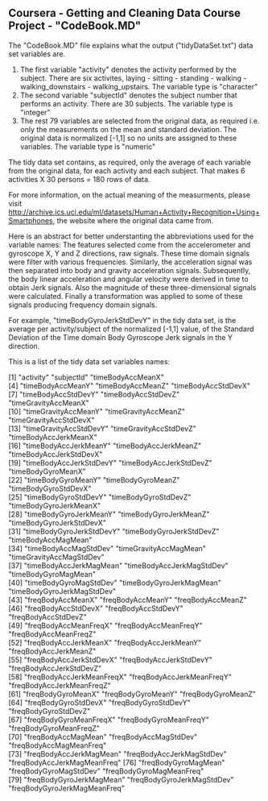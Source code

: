 ##	Coursera - Getting and Cleaning Data Course Project - "CodeBook.MD"

The "CodeBook.MD" file explains what the output ("tidyDataSet.txt") data set variables are.

1.	The first variable "activity" denotes the activity performed by the subject. 
	There are six activites, laying - sitting - standing - walking - walking_downstairs - walking_upstairs.
	The variable type is "character"
2.	The second variable "subjectId" denotes the subject number that performs an activity. There are 30 subjects.
	The variable type is "integer"
3. 	The rest 79 variables are selected from the original data, as required 
	i.e. only the measurements on the mean and standard deviation.
	The original data is normalized [-1,1] so no units are assigned to these variables. 
	The variable type is "numeric"

The tidy data set contains, as required, only the average of each variable from the original data,
for each activity and each subject. That makes 6 activities X 30 persons = 180 rows of data.

For more information, on the actual meaning of the measurments, please visit
http://archive.ics.uci.edu/ml/datasets/Human+Activity+Recognition+Using+Smartphones, 
the website where the original data came from. 

Here is an abstract for better understanting the abbreviations used for the variable names: 
The features selected come from the accelerometer and gyroscope X, Y and Z directions, raw signals.
These time domain signals were filter with various frequencies.
Similarly, the acceleration signal was then separated into body and gravity acceleration signals. 
Subsequently, the body linear acceleration and angular velocity were derived in time to obtain Jerk signals.
Also the magnitude of these three-dimensional signals were calculated. 
Finally a transformation was applied to some of these signals producing frequency domain signals. 

For example, "timeBodyGyroJerkStdDevY" in the tidy data set, is the average per activity/subject
of the normalized [-1,1] value, of the Standard Deviation of the Time domain Body Gyroscope Jerk signals in the Y direction. 
 
This is a list of the tidy data set variables names:
 
 [1] "activity"                    "subjectId"                   "timeBodyAccMeanX"           
 [4] "timeBodyAccMeanY"            "timeBodyAccMeanZ"            "timeBodyAccStdDevX"         
 [7] "timeBodyAccStdDevY"          "timeBodyAccStdDevZ"          "timeGravityAccMeanX"        
[10] "timeGravityAccMeanY"         "timeGravityAccMeanZ"         "timeGravityAccStdDevX"      
[13] "timeGravityAccStdDevY"       "timeGravityAccStdDevZ"       "timeBodyAccJerkMeanX"       
[16] "timeBodyAccJerkMeanY"        "timeBodyAccJerkMeanZ"        "timeBodyAccJerkStdDevX"     
[19] "timeBodyAccJerkStdDevY"      "timeBodyAccJerkStdDevZ"      "timeBodyGyroMeanX"          
[22] "timeBodyGyroMeanY"           "timeBodyGyroMeanZ"           "timeBodyGyroStdDevX"        
[25] "timeBodyGyroStdDevY"         "timeBodyGyroStdDevZ"         "timeBodyGyroJerkMeanX"      
[28] "timeBodyGyroJerkMeanY"       "timeBodyGyroJerkMeanZ"       "timeBodyGyroJerkStdDevX"    
[31] "timeBodyGyroJerkStdDevY"     "timeBodyGyroJerkStdDevZ"     "timeBodyAccMagMean"         
[34] "timeBodyAccMagStdDev"        "timeGravityAccMagMean"       "timeGravityAccMagStdDev"    
[37] "timeBodyAccJerkMagMean"      "timeBodyAccJerkMagStdDev"    "timeBodyGyroMagMean"        
[40] "timeBodyGyroMagStdDev"       "timeBodyGyroJerkMagMean"     "timeBodyGyroJerkMagStdDev"  
[43] "freqBodyAccMeanX"            "freqBodyAccMeanY"            "freqBodyAccMeanZ"           
[46] "freqBodyAccStdDevX"          "freqBodyAccStdDevY"          "freqBodyAccStdDevZ"         
[49] "freqBodyAccMeanFreqX"        "freqBodyAccMeanFreqY"        "freqBodyAccMeanFreqZ"       
[52] "freqBodyAccJerkMeanX"        "freqBodyAccJerkMeanY"        "freqBodyAccJerkMeanZ"       
[55] "freqBodyAccJerkStdDevX"      "freqBodyAccJerkStdDevY"      "freqBodyAccJerkStdDevZ"     
[58] "freqBodyAccJerkMeanFreqX"    "freqBodyAccJerkMeanFreqY"    "freqBodyAccJerkMeanFreqZ"   
[61] "freqBodyGyroMeanX"           "freqBodyGyroMeanY"           "freqBodyGyroMeanZ"          
[64] "freqBodyGyroStdDevX"         "freqBodyGyroStdDevY"         "freqBodyGyroStdDevZ"        
[67] "freqBodyGyroMeanFreqX"       "freqBodyGyroMeanFreqY"       "freqBodyGyroMeanFreqZ"      
[70] "freqBodyAccMagMean"          "freqBodyAccMagStdDev"        "freqBodyAccMagMeanFreq"     
[73] "freqBodyAccJerkMagMean"      "freqBodyAccJerkMagStdDev"    "freqBodyAccJerkMagMeanFreq" 
[76] "freqBodyGyroMagMean"         "freqBodyGyroMagStdDev"       "freqBodyGyroMagMeanFreq"    
[79] "freqBodyGyroJerkMagMean"     "freqBodyGyroJerkMagStdDev"   "freqBodyGyroJerkMagMeanFreq"